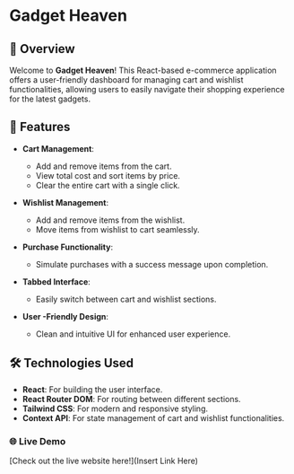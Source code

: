 # Gadget Heaven

## 📖 Overview

Welcome to **Gadget Heaven**! This React-based e-commerce application offers a user-friendly dashboard for managing cart and wishlist functionalities, allowing users to easily navigate their shopping experience for the latest gadgets.

## 🚀 Features

- **Cart Management**: 
  - Add and remove items from the cart.
  - View total cost and sort items by price.
  - Clear the entire cart with a single click.

- **Wishlist Management**: 
  - Add and remove items from the wishlist.
  - Move items from wishlist to cart seamlessly.

- **Purchase Functionality**: 
  - Simulate purchases with a success message upon completion.

- **Tabbed Interface**: 
  - Easily switch between cart and wishlist sections.

- **User -Friendly Design**: 
  - Clean and intuitive UI for enhanced user experience.

## 🛠️ Technologies Used

- **React**: For building the user interface.
- **React Router DOM**: For routing between different sections.
- **Tailwind CSS**: For modern and responsive styling.
- **Context API**: For state management of cart and wishlist functionalities.

### 🌐 Live Demo
[Check out the live website here!](Insert Link Here)